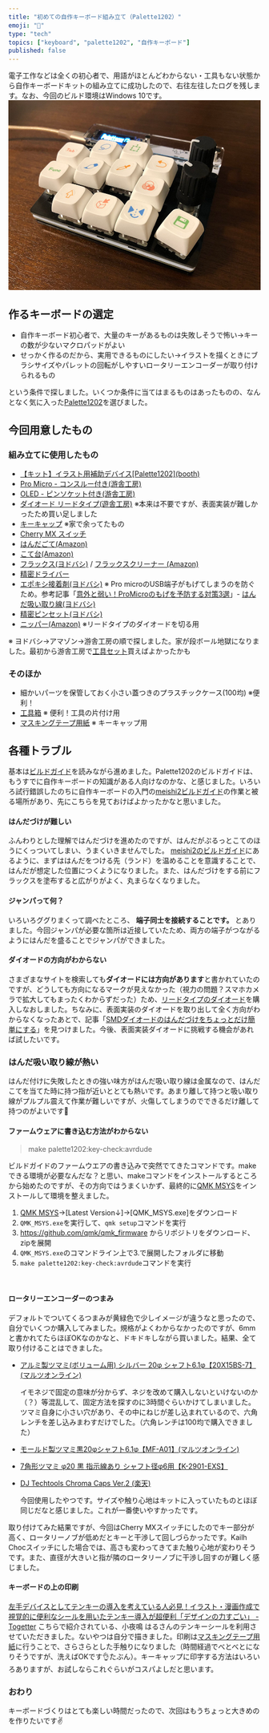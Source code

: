 ```yaml
---
title: "初めての自作キーボード組み立て（Palette1202）"
emoji: "🎉"
type: "tech"
topics: ["keyboard", "palette1202", "自作キーボード"]
published: false
---
```

電子工作などは全くの初心者で、用語がほとんどわからない・工具もない状態から自作キーボードキットの組み立てに成功したので、右往左往したログを残します。なお、今回のビルド環境はWindows 10です。
​
![palette1202](/images/palette1202/palette1202.png)

## 作るキーボードの選定
- 自作キーボード初心者で、大量のキーがあるものは失敗しそうで怖い→キーの数が少ないマクロパッドがよい
- せっかく作るのだから、実用できるものにしたい→イラストを描くときにブラシサイズやパレットの回転がしやすいロータリーエンコーダーが取り付けられるもの

という条件で探しました。いくつか条件に当てはまるものはあったものの、なんとなく気に入った[Palette1202](https://palette1202.nilgiri-tea.net/)を選びました。


## 今回用意したもの

### 組み立てに使用したもの
- [【キット】イラスト用補助デバイス\[Palette1202\](booth)](https://niltea.booth.pm/items/1710035)
- [Pro Micro - コンスルー付き(游舎工房)](https://shop.yushakobo.jp/products/promicro-spring-pinheader)
- [OLED - ピンソケット付き(游舎工房)](https://shop.yushakobo.jp/products/oled)
- [ダイオード リードタイプ(遊舎工房)](https://shop.yushakobo.jp/products/a0800di-01-100) ※本来は不要ですが、表面実装が難しかったため買い足しました
- [キーキャップ](https://talpkeyboard.net/mypage/order_history/4961471709)  ※家で余ってたもの
- [Cherry MX スイッチ](https://shop.yushakobo.jp/products/cherry-mx) 
-  [はんだごて(Amazon)](https://www.amazon.co.jp/gp/product/B006MQD7M4/)
- [こて台(Amazon)](https://www.amazon.co.jp/gp/product/B017SQ0TUO/)
- [フラックス(ヨドバシ)](https://www.yodobashi.com/product/100000001004303211/) / [フラックスクリーナー (Amazon)](https://www.amazon.co.jp/gp/product/B01GROTPEE)
- [精密ドライバー](https://www.yodobashi.com/product/100000001001038640/)
- [エポキシ接着剤(ヨドバシ)](https://www.yodobashi.com/product/100000001001081131/) ※ Pro microのUSB端子がもげてしまうのを防ぐため。参考記事「[意外と弱い！ProMicroのもげを予防する対策3選](https://masatoshihanai.com/moge-of-promicro/)」
​- [はんだ吸い取り線(ヨドバシ)](https://www.yodobashi.com/product/100000001001987586/)
- [精密ピンセット(ヨドバシ)](https://www.yodobashi.com/product/100000001004303234/)
- [ニッパー(Amazon)](https://www.amazon.co.jp/gp/product/B001PR1MRC/) ※リードタイプのダイオードを切る用

※ ヨドバシ→アマゾン→游舎工房の順で探しました。家が段ボール地獄になりました。最初から游舎工房で[工具セット](https://shop.yushakobo.jp/products/a9900to)買えばよかったかも

### そのほか
- 細かいパーツを保管しておく小さい蓋つきのプラスチックケース(100均) ※便利！
- [工具箱](https://www.yodobashi.com/product/100000001003281396/) ※ 便利！工具の片付け用
- [マスキングテープ用紙](https://www.yodobashi.com/product/100000001001682398/) ※ キーキャップ用 


## 各種トラブル
基本は[ビルドガイド](https://palette1202.nilgiri-tea.net/)を読みながら進めました。
​
Palette1202のビルドガイドは、もうすでに自作キーボードの知識がある人向けなのかな、と感じました。いろいろ試行錯誤したのちに自作キーボードの入門の[meishi2ビルドガイド](https://biacco42.hatenablog.com/entry/2019/08/10/185624)の作業と被る場所があり、先にこちらを見ておけばよかったかなと思いました。
​
#### はんだづけが難しい
ふんわりとした理解ではんだづけを進めたのですが、はんだがぷるっとこてのほうにくっついてしまい、うまくいきませんでした。
[meishi2のビルドガイド](https://biacco42.hatenablog.com/entry/2019/08/10/185624)にあるように、まずははんだをつける先（ランド）を温めることを意識することで、はんだが想定した位置につくようになりました。また、はんだづけをする前にフラックスを塗布すると広がりがよく、丸まらなくなりました。
​
#### ジャンパって何？
​いろいろググりまくって調べたところ、 **端子同士を接続することです。** とありました。今回ジャンパが必要な箇所は近接していたため、両方の端子がつながるようにはんだを盛ることでジャンパができました。
​
#### ダイオードの方向がわからない
さまざまなサイトを検索しても**ダイオードには方向があります**と書かれていたのですが、どうしても方向になるマークが見えなかった（視力の問題？スマホカメラで拡大してもまったくわからずだった）ため、[リードタイプのダイオード](https://shop.yushakobo.jp/products/a0800di-01-100)を購入しなおしました。
​
ちなみに、表面実装のダイオードを取り出して全く方向がわからなくなったあとで、記事「[SMDダイオードのはんだづけをちょっとだけ簡単にする](https://skyhigh-works.hatenablog.com/entry/2018/11/03/234803)」を見つけました。今後、表面実装ダイオードに挑戦する機会があれば試したいです。
​

### はんだ吸い取り線が熱い
はんだ付けに失敗したときの強い味方がはんだ吸い取り線は金属なので、はんだこてを当てた時に持つ指が近いととても熱いです。あまり離して持つと吸い取り線がプルプル震えて作業が難しいですが、火傷してしまうのでできるだけ離して持つのがよいです🥺 

#### ファームウェアに書き込む方法がわからない

> make palette1202:key-check:avrdude

ビルドガイドのファームウエアの書き込みで突然でてきたコマンドです。makeできる環境が必要なんだな？と思い、makeコマンドをインストールするところから始めたのですが、その方向ではうまくいかず、最終的に[QMK MSYS](https://msys.qmk.fm/)をインストールして環境を整えました。

1. [QMK MSYS](https://msys.qmk.fm/)→[Latest Version↓]→[QMK_MSYS.exe]をダウンロード
2. `QMK_MSYS.exe`を実行して、`qmk setup`コマンドを実行
3. https://github.com/qmk/qmk_firmware からリポジトリをダウンロード、zipを展開
4. `QMK_MSYS.exe`のコマンドライン上で3.で展開したフォルダに移動
5. `make palette1202:key-check:avrdude`コマンドを実行

​
#### ロータリーエンコーダーのつまみ
デフォルトでついてくるつまみが黄緑色で少しイメージが違うなと思ったので、自分でいくつか購入してみました。規格がよくわからなかったのですが、6mmと書かれてたらほぼOKなのかなと、ドキドキしながら買いました。結果、全て取り付けることはできました。

- [アルミ製ツマミ(ボリューム用) シルバー 20φ シャフト6.1φ【20X15BS-7】(マルツオンライン)](https://www.marutsu.co.jp/pc/i/76775/)

   イモネジで固定の意味が分からず、ネジを改めて購入しないといけないのか（？）等混乱して、固定方法を探すのに3時間ぐらいかけてしまいました。ツマミ自身に小さい穴があり、その中にねじが差し込まれているので、六角レンチを差し込みまわすだけでした。（六角レンチは100均で購入できました）
- [モールド製ツマミ黒20φシャフト6.1φ【MF-A01】(マルツオンライン)](https://www.marutsu.co.jp/pc/i/62252/)
- [7角形ツマミ φ20 黒 指示線あり シャフト径φ6用【K-2901-EXS】](https://www.marutsu.co.jp/pc/i/2957/)

- [DJ Techtools Chroma Caps Ver.2 (楽天)](https://item.rakuten.co.jp/mikidj/aaadjttcc2/)

  今回使用したやつです。サイズや触り心地はキットに入っていたものとほぼ同じだなと感じました。これが一番使いやすかったです。
  
取り付けてみた結果ですが、今回はCherry MXスイッチにしたのでキー部分が高く、ロータリーノブが低めだとキーと干渉して回しづらかったです。Kailh Chocスイッチにした場合では、高さも変わってきてまた触り心地が変わりそうです。また、直径が大きいと指が隣のロータリーノブに干渉し回すのが難しく感じました。

#### キーボードの上の印刷
[左手デバイスとしてテンキーの導入を考えている人必見！イラスト・漫画作成で視覚的に便利なシールを用いたテンキー導入が超便利「デザインの力すごい」 - Togetter](https://togetter.com/li/1589249) 
こちらで紹介されている、小夜鳴 はるさんのテンキーシールを利用させていただきました。ないやつは自分で描きました。印刷は[マスキングテープ用紙](https://www.yodobashi.com/product/100000001001682398/)に行うことで、さらさらとした手触りになりました（時間経過でべとべとになりそうですが、洗えばOKです👌たぶん）。キーキャップに印字する方法はいろいろありますが、お試しならこれぐらいがコスパよしだと思います。

### おわり
キーボードづくりはとても楽しい時間だったので、次回はもうちょっと大きめのを作りたいです✌